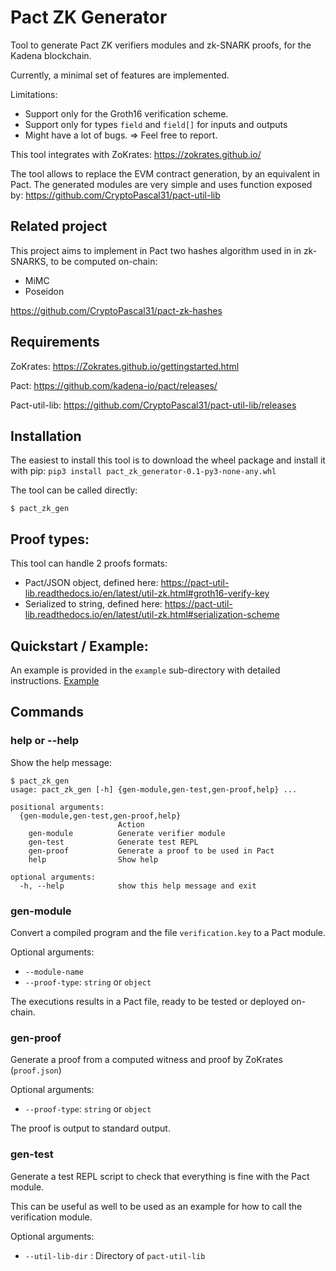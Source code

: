 # Pact ZK Generator

Tool to generate Pact ZK verifiers modules and zk-SNARK proofs, for the Kadena blockchain.

Currently, a minimal set of features  are implemented.

Limitations:
  - Support only for the Groth16 verification scheme.
  - Support only for types `field` and `field[]` for inputs and outputs
  - Might have a lot of bugs. => Feel free to report.

This tool integrates with ZoKrates:
https://zokrates.github.io/

The tool allows to replace the EVM contract generation, by an equivalent in Pact.
The generated modules are very simple and uses function exposed by:
https://github.com/CryptoPascal31/pact-util-lib

## Related project

This project aims to implement in Pact two hashes algorithm used in in zk-SNARKS, to be computed on-chain:
  - MiMC
  - Poseidon

https://github.com/CryptoPascal31/pact-zk-hashes

## Requirements
ZoKrates: https://Zokrates.github.io/gettingstarted.html

Pact: https://github.com/kadena-io/pact/releases/

Pact-util-lib: https://github.com/CryptoPascal31/pact-util-lib/releases

## Installation

The easiest to install this tool is to download the wheel package and install it with pip:
`pip3 install pact_zk_generator-0.1-py3-none-any.whl`

The tool can be called directly:
```
$ pact_zk_gen
```


## Proof types:
This tool can handle 2 proofs formats:

  - Pact/JSON object, defined here: https://pact-util-lib.readthedocs.io/en/latest/util-zk.html#groth16-verify-key
  - Serialized to string, defined here: https://pact-util-lib.readthedocs.io/en/latest/util-zk.html#serialization-scheme

## Quickstart / Example:
An example is provided in the `example` sub-directory with detailed instructions.
  [Example](example/)

## Commands

### help or --help

Show the help message:

```
$ pact_zk_gen
usage: pact_zk_gen [-h] {gen-module,gen-test,gen-proof,help} ...

positional arguments:
  {gen-module,gen-test,gen-proof,help}
                        Action
    gen-module          Generate verifier module
    gen-test            Generate test REPL
    gen-proof           Generate a proof to be used in Pact
    help                Show help

optional arguments:
  -h, --help            show this help message and exit
```


### gen-module

Convert a compiled program and the file `verification.key` to a Pact module.

Optional arguments:
  - `--module-name`
  - `--proof-type`: `string` or `object`

The executions results in a Pact file, ready to be tested or deployed on-chain.

### gen-proof

Generate a proof from a computed witness and proof by ZoKrates (`proof.json`)

Optional arguments:
  - `--proof-type`: `string` or `object`

The proof is output to standard output.

### gen-test

Generate a test REPL script to check that everything is fine with the Pact module.

This can be useful as well to be used as an example for how to call the verification module.

Optional arguments:
  - `--util-lib-dir` : Directory of `pact-util-lib`
